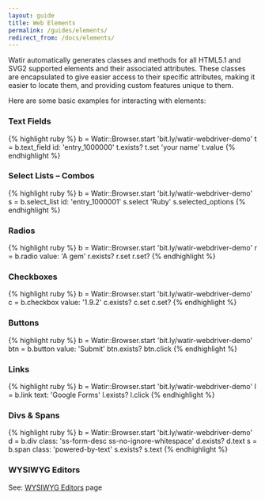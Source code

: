 ```yaml
---
layout: guide
title: Web Elements
permalink: /guides/elements/
redirect_from: /docs/elements/
---
```


Watir automatically generates classes and methods for all HTML5.1 and SVG2 supported elements and 
their associated attributes. These classes are encapsulated to give easier access to their 
specific attributes, making it easier to locate them, and providing custom features
unique to them.

<!--- TODO: There are more elements with special behaviors here; likely need separate pages for some --->

Here are some basic examples for interacting with elements:

### Text Fields

{% highlight ruby %}
b = Watir::Browser.start 'bit.ly/watir-webdriver-demo'
t = b.text_field id: 'entry_1000000'
t.exists?
t.set 'your name'
t.value
{% endhighlight %}

### Select Lists – Combos

{% highlight ruby %}
b = Watir::Browser.start 'bit.ly/watir-webdriver-demo'
s = b.select_list id: 'entry_1000001'
s.select 'Ruby'
s.selected_options
{% endhighlight %}

### Radios

{% highlight ruby %}
b = Watir::Browser.start 'bit.ly/watir-webdriver-demo'
r = b.radio value: 'A gem'
r.exists?
r.set
r.set?
{% endhighlight %}

### Checkboxes

{% highlight ruby %}
b = Watir::Browser.start 'bit.ly/watir-webdriver-demo'
c = b.checkbox value: '1.9.2'
c.exists?
c.set
c.set?
{% endhighlight %}

### Buttons

{% highlight ruby %}
b = Watir::Browser.start 'bit.ly/watir-webdriver-demo'
btn = b.button value: 'Submit'
btn.exists?
btn.click
{% endhighlight %}

### Links

{% highlight ruby %}
b = Watir::Browser.start 'bit.ly/watir-webdriver-demo'
l = b.link text: 'Google Forms'
l.exists?
l.click
{% endhighlight %}

### Divs & Spans

{% highlight ruby %}
b = Watir::Browser.start 'bit.ly/watir-webdriver-demo'
d = b.div class: 'ss-form-desc ss-no-ignore-whitespace'
d.exists?
d.text
s = b.span class: 'powered-by-text'
s.exists?
s.text
{% endhighlight %}

### WYSIWYG Editors

See: [WYSIWYG Editors](../wysiwyg) page
